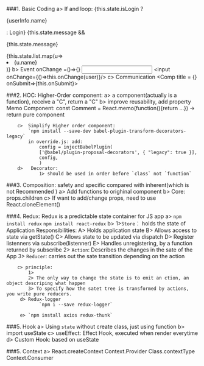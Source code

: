 ###1.  Basic Coding
    a>  If and loop: 
            {this.state.isLogin ? <p>{userInfo.name}</p> : Login}
            {this.state.message && <p>{this.state.message} </p>
            {this.state.list.map(u=><li>{u.name}</li>)}
    b>  Event
            onChange =()=>{}
            <input onChange={this.onChange}/>
            <input onChange={()=>this.onChange(user)}/>
    c>  Communication
            <Comp title = {} onSubmit=>{this.onSubmit}>
            
            
###2.  HOC: Higher-Order component: 
        a>  a component(actually is a function), receive a "C", return a "C"
        b>  improve reusability, add property
            Memo Component:
                const Comment = React.memo(function(){return ...}) -> return pure component             

        c>  Simplify Higher order component:
            `npm install --save-dev babel-plugin-transform-decorators-legacy`
            in override.js: add:
                config = injectBabelPlugin(
                ['@babel/plugin-proposal-decorators', { "legacy": true }],
                config,
                )
        d>   Decorator:
                1> should be used in order before `class` not `function`

###3.  Composition: safety and specific compared with inherent(which is not Recommended )
        a>  Add functions to orighinal component
        b>  Core: props.children 
        c>  If want to add/change props, need to use React.cloneElement()
        
        
        
###4.  Redux:  Redux is a predictable state container for JS app
        a>  `npm install redux`
            `npm install react-redux`
        b>      1>`Store`： holds the state of Application
                    Responsibilities:
                        A> Holds application state
                        B> Allows access to state via getState()
                        C> Allows state to be updated via dispatch
                        D> Register listenners via subscribe(listenner)
                        E> Handles unregistering, by a function returned  by subscribe
                2> `Action`: Describes the changes in the sate of the App
                3> `Reducer`: carries out the sate transition depending on the action
        
        c> principle:
            1>
            2> The only way to change the state is to emit an ction, an object descriping what happen
            3> To specify how the satet tree is transformed by actions, you write pure reducers.
         d> Redux-logger
                `npm i --save redux-logger`
                
         e> `npm install axios redux-thunk`

###5. Hook
        a> Using `state` without create class, just using function
        b> import useState
        c> useEffect: Effect Hook, executed when render everytime
        d> Custom Hook: based on useState

###5. Context
        a> React.createContext
           Context.Provider
           Class.contextType
           Context.Consumer

